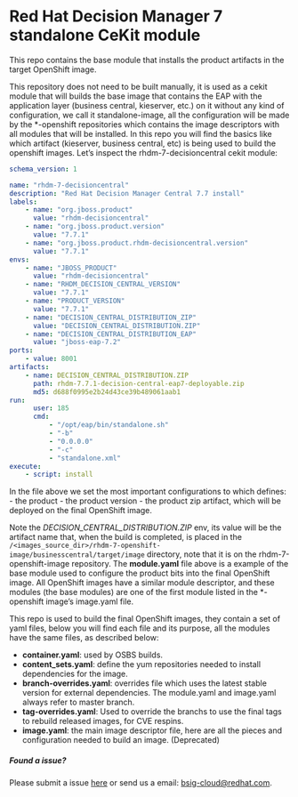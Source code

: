 # Red Hat Decision Manager 7 standalone CeKit module

This repo contains the base module that installs the product artifacts in the target OpenShift image.


This repository does not need to be built manually, it is used as a cekit module  that will builds the base image
that contains the EAP with the application layer (business central, kieserver, etc.) on it without any kind
of configuration, we call it standalone-image, all the configuration will be made by the *-openshift repositories
which contains the image descriptors with all modules that will be installed. In this repo you will find the basics
like which artifact (kieserver, business central, etc) is being used to build the openshift images. Let’s inspect the
rhdm-7-decisioncentral cekit module:


```yaml
schema_version: 1

name: "rhdm-7-decisioncentral"
description: "Red Hat Decision Manager Central 7.7 install"
labels:
    - name: "org.jboss.product"
      value: "rhdm-decisioncentral"
    - name: "org.jboss.product.version"
      value: "7.7.1"
    - name: "org.jboss.product.rhdm-decisioncentral.version"
      value: "7.7.1"
envs:
    - name: "JBOSS_PRODUCT"
      value: "rhdm-decisioncentral"
    - name: "RHDM_DECISION_CENTRAL_VERSION"
      value: "7.7.1"
    - name: "PRODUCT_VERSION"
      value: "7.7.1"
    - name: "DECISION_CENTRAL_DISTRIBUTION_ZIP"
      value: "DECISION_CENTRAL_DISTRIBUTION.ZIP"
    - name: "DECISION_CENTRAL_DISTRIBUTION_EAP"
      value: "jboss-eap-7.2"
ports:
    - value: 8001
artifacts:
    - name: DECISION_CENTRAL_DISTRIBUTION.ZIP
      path: rhdm-7.7.1-decision-central-eap7-deployable.zip
      md5: d688f0995e2b24d43ce39b489061aab1
run:
      user: 185
      cmd:
          - "/opt/eap/bin/standalone.sh"
          - "-b"
          - "0.0.0.0"
          - "-c"
          - "standalone.xml"
execute:
    - script: install
```

In the file above we set the most important configurations to which defines:
    - the product
    - the product version
    - the product zip artifact, which will be deployed on the final OpenShift image.

Note the *DECISION_CENTRAL_DISTRIBUTION.ZIP* env, its value will be the artifact name that, when the build is completed,
is placed in the `/<images_source_dir>/rhdm-7-openshift-image/businesscentral/target/image` directory,
note that it is on the rhdm-7-openshift-image repository. The **module.yaml** file above is a example of
the base module used to configure the product bits into the final OpenShift image. All OpenShift images have a
similar module descriptor, and these modules (the base modules) are one of the first module listed in
the *-openshift image’s image.yaml file.


This repo is used to build the final OpenShift images, they contain a set of yaml files, below you will find each
file and its purpose, all the modules have the same files, as described below:

 - **container.yaml**: used by OSBS builds.
 - **content_sets.yaml**: define the yum repositories needed to install dependencies for the image.
 - **branch-overrides.yaml**: overrides file which uses the latest stable version for external dependencies. The module.yaml and image.yaml always refer to master branch.
 - **tag-overrides.yaml**: Used to override the branchs to use the final tags to rebuild released images, for CVE respins.
 - **image.yaml**: the main image descriptor file, here are all the pieces and configuration needed to build an image. (Deprecated)


##### Found a issue?
Please submit a issue [here](https://issues.jboss.org/projects/KIECLOUD) or send us a email: bsig-cloud@redhat.com.
